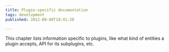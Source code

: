 ```yaml
---
title: Plugin-specific documentation
tags: development
published: 2012-08-08T18:41:20

---
```


This chapter lists information specific to plugins, like what kind of
entities a plugin accepts, API for its subplugins, etc.